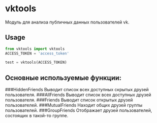 # vktools
Модуль для анализа публичных данных пользователей vk.
## Usage
```python
from vktools import vktools
ACCESS_TOKEN = 'access_token'
  
test = vktools(ACCESS_TOKEN)
```
## Основные используемые функции:
###HiddenFriends
Выводит список всех доступных скрытых друзей пользователя.
###AllFriends
Выводит список всех доступных друзей пользователя.
###Friends
Выводит список открытых друзей пользователей.
###MutualFriends
Находит общих друзей группы пользователей.
###GroupFriends
Отображает друзей пользователей, состоящих в такой-то группе.
